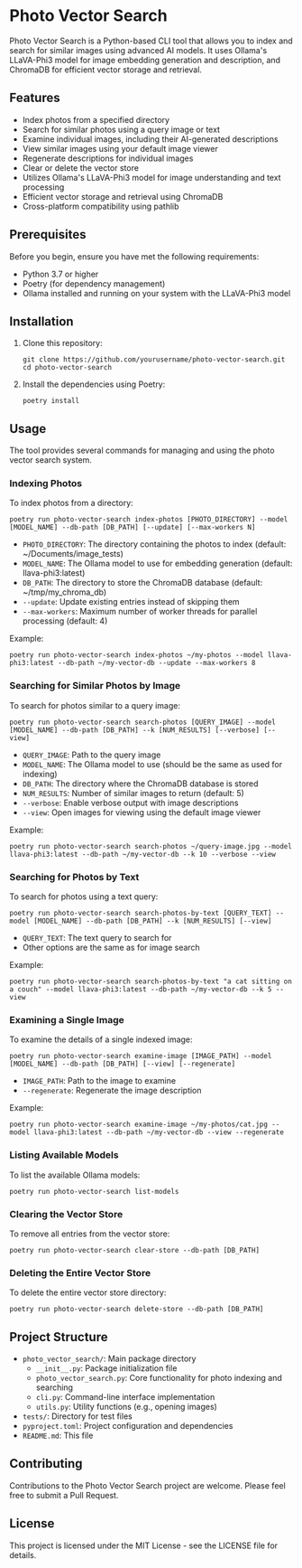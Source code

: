 # Photo Vector Search

Photo Vector Search is a Python-based CLI tool that allows you to index and search for similar images using advanced AI models. It uses Ollama's LLaVA-Phi3 model for image embedding generation and description, and ChromaDB for efficient vector storage and retrieval.

## Features

- Index photos from a specified directory
- Search for similar photos using a query image or text
- Examine individual images, including their AI-generated descriptions
- View similar images using your default image viewer
- Regenerate descriptions for individual images
- Clear or delete the vector store
- Utilizes Ollama's LLaVA-Phi3 model for image understanding and text processing
- Efficient vector storage and retrieval using ChromaDB
- Cross-platform compatibility using pathlib

## Prerequisites

Before you begin, ensure you have met the following requirements:

- Python 3.7 or higher
- Poetry (for dependency management)
- Ollama installed and running on your system with the LLaVA-Phi3 model

## Installation

1. Clone this repository:
   ```
   git clone https://github.com/yourusername/photo-vector-search.git
   cd photo-vector-search
   ```

2. Install the dependencies using Poetry:
   ```
   poetry install
   ```

## Usage

The tool provides several commands for managing and using the photo vector search system.

### Indexing Photos

To index photos from a directory:

```
poetry run photo-vector-search index-photos [PHOTO_DIRECTORY] --model [MODEL_NAME] --db-path [DB_PATH] [--update] [--max-workers N]
```

- `PHOTO_DIRECTORY`: The directory containing the photos to index (default: ~/Documents/image_tests)
- `MODEL_NAME`: The Ollama model to use for embedding generation (default: llava-phi3:latest)
- `DB_PATH`: The directory to store the ChromaDB database (default: ~/tmp/my_chroma_db)
- `--update`: Update existing entries instead of skipping them
- `--max-workers`: Maximum number of worker threads for parallel processing (default: 4)

Example:
```
poetry run photo-vector-search index-photos ~/my-photos --model llava-phi3:latest --db-path ~/my-vector-db --update --max-workers 8
```

### Searching for Similar Photos by Image

To search for photos similar to a query image:

```
poetry run photo-vector-search search-photos [QUERY_IMAGE] --model [MODEL_NAME] --db-path [DB_PATH] --k [NUM_RESULTS] [--verbose] [--view]
```

- `QUERY_IMAGE`: Path to the query image
- `MODEL_NAME`: The Ollama model to use (should be the same as used for indexing)
- `DB_PATH`: The directory where the ChromaDB database is stored
- `NUM_RESULTS`: Number of similar images to return (default: 5)
- `--verbose`: Enable verbose output with image descriptions
- `--view`: Open images for viewing using the default image viewer

Example:
```
poetry run photo-vector-search search-photos ~/query-image.jpg --model llava-phi3:latest --db-path ~/my-vector-db --k 10 --verbose --view
```

### Searching for Photos by Text

To search for photos using a text query:

```
poetry run photo-vector-search search-photos-by-text [QUERY_TEXT] --model [MODEL_NAME] --db-path [DB_PATH] --k [NUM_RESULTS] [--view]
```

- `QUERY_TEXT`: The text query to search for
- Other options are the same as for image search

Example:
```
poetry run photo-vector-search search-photos-by-text "a cat sitting on a couch" --model llava-phi3:latest --db-path ~/my-vector-db --k 5 --view
```

### Examining a Single Image

To examine the details of a single indexed image:

```
poetry run photo-vector-search examine-image [IMAGE_PATH] --model [MODEL_NAME] --db-path [DB_PATH] [--view] [--regenerate]
```

- `IMAGE_PATH`: Path to the image to examine
- `--regenerate`: Regenerate the image description

Example:
```
poetry run photo-vector-search examine-image ~/my-photos/cat.jpg --model llava-phi3:latest --db-path ~/my-vector-db --view --regenerate
```

### Listing Available Models

To list the available Ollama models:

```
poetry run photo-vector-search list-models
```

### Clearing the Vector Store

To remove all entries from the vector store:

```
poetry run photo-vector-search clear-store --db-path [DB_PATH]
```

### Deleting the Entire Vector Store

To delete the entire vector store directory:

```
poetry run photo-vector-search delete-store --db-path [DB_PATH]
```

## Project Structure

- `photo_vector_search/`: Main package directory
  - `__init__.py`: Package initialization file
  - `photo_vector_search.py`: Core functionality for photo indexing and searching
  - `cli.py`: Command-line interface implementation
  - `utils.py`: Utility functions (e.g., opening images)
- `tests/`: Directory for test files
- `pyproject.toml`: Project configuration and dependencies
- `README.md`: This file

## Contributing

Contributions to the Photo Vector Search project are welcome. Please feel free to submit a Pull Request.

## License

This project is licensed under the MIT License - see the LICENSE file for details.